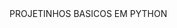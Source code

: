 <!DOCTYPE html>
<html lang="pt-br">
<html>
<head>
<meta charset="utf-8">
<title>Projetinhos Do Tom</title>
<head/>
<body>
<p3>PROJETINHOS BASICOS EM PYTHON <p1/>
<body/>
<html/>
